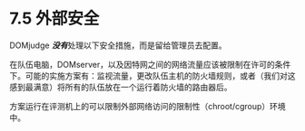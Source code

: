 # 7.5 外部安全

DOMjudge ***没有***处理以下安全措施，而是留给管理员去配置。

在队伍电脑，DOMserver，以及因特网之间的网络流量应该被限制在许可的条件下。可能的实施方案有：监视流量，更改队伍主机的防火墙规则，或者（我们对这感到最满意）将所有的队伍放在一个运行着防火墙的路由器后。

方案运行在评测机上的可以限制外部网络访问的限制性（chroot/cgroup）环境中。